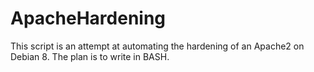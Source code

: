 ApacheHardening
===============
This script is an attempt at automating the hardening of an Apache2 on Debian
8. The plan is to write in BASH. 

